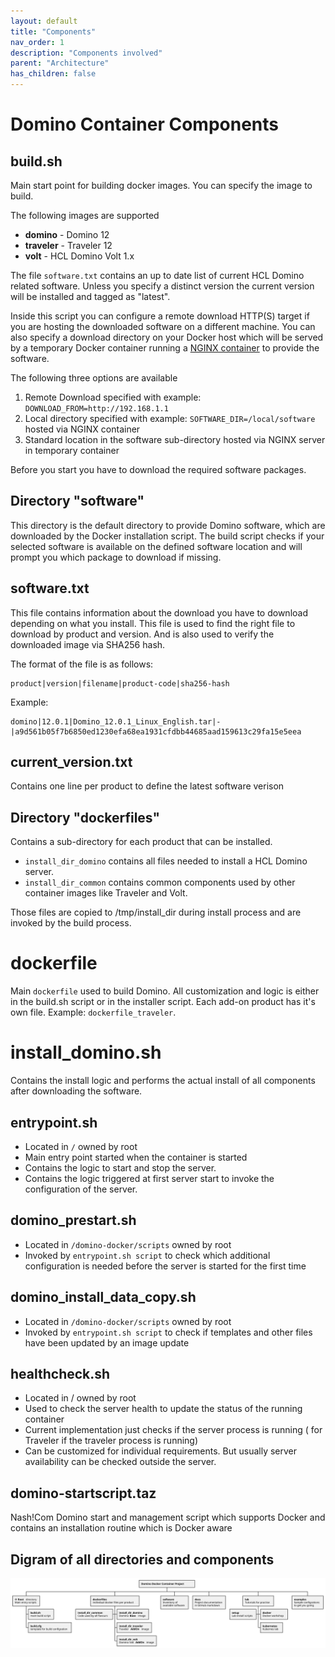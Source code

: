 ```yaml
---
layout: default
title: "Components"
nav_order: 1
description: "Components involved"
parent: "Architecture"
has_children: false
---
```


# Domino Container Components

## build.sh

Main start point for building docker images.
You can specify the image to build.

The following images are supported

- **domino** - Domino 12
- **traveler** - Traveler 12
- **volt** - HCL Domino Volt 1.x

The file `software.txt` contains an up to date list of current HCL Domino related software.
Unless you specify a distinct version the current version will be installed and tagged as "latest".
 
Inside this script you can configure a remote download HTTP(S) target if you are hosting the downloaded software on a different machine.
You can also specify a download directory on your Docker host which will be served by a temporary Docker container running a [NGINX container](https://hub.docker.com/_/nginx) to provide the software.

The following three options are available
1. Remote Download specified with example: `DOWNLOAD_FROM=http://192.168.1.1`
2. Local directory specified with example: `SOFTWARE_DIR=/local/software` hosted via NGINX container
3. Standard location in the software sub-directory hosted via NGINX server in temporary container

Before you start you have to download the required software packages.

## Directory "software"

This directory is the default directory to provide Domino software, which are downloaded by the Docker installation script.
The build script checks if your selected software is available on the defined software location and will prompt you which package to download if missing.

## software.txt

This file contains information about the download you have to download depending on what you install.
This file is used to find the right file to download by product and version. And is also used to verify the downloaded image via SHA256 hash.

The format of the file is as follows:


```
product|version|filename|product-code|sha256-hash
```


Example:
```
domino|12.0.1|Domino_12.0.1_Linux_English.tar|-|a9d561b05f7b6850ed1230efa68ea1931cfdbb44685aad159613c29fa15e5eea
```

## current_version.txt

Contains one line per product to define the latest software verison


## Directory "dockerfiles"

Contains a sub-directory for each product that can be installed.
- `install_dir_domino` contains all files needed to install a HCL Domino server.
- `install_dir_common` contains common components used by other container images like Traveler and Volt.

Those files are copied to /tmp/install_dir during install process and are invoked by the build process.

# dockerfile

Main `dockerfile` used to build Domino. All customization and logic is either in the build.sh script or in the installer script.
Each add-on product has it's own file. Example: `dockerfile_traveler`.

# install_domino.sh

Contains the install logic and performs the actual install of all components after downloading the software.


## entrypoint.sh

- Located in `/` owned by root
- Main entry point started when the container is started
- Contains the logic to start and stop the server.
- Contains the logic triggered at first server start to invoke the configuration of the server.

## domino_prestart.sh

- Located in `/domino-docker/scripts` owned by root
- Invoked by `entrypoint.sh script` to check which additional configuration is needed before the server is started for the first time

## domino_install_data_copy.sh

- Located in `/domino-docker/scripts` owned by root
- Invoked by `entrypoint.sh script` to check if templates and other files have been updated by an image update

## healthcheck.sh

- Located in / owned by root
- Used to check the server health to update the status of the running container
- Current implementation just checks if the server process is running ( for Traveler if the traveler process is running)
- Can be customized for individual requirements. But usually server availability can be checked outside the server.

## domino-startscript.taz

Nash!Com Domino start and management script which supports Docker and contains an installation routine which is Docker aware


## Digram of all directories and components

![domino_container script diagram](assets/images/svg/projectstructure.svg)
